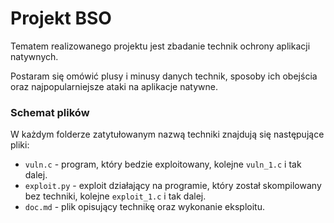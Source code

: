 # Projekt BSO

Tematem realizowanego projektu jest zbadanie technik ochrony aplikacji natywnych. 

Postaram się omówić plusy i minusy danych technik, sposoby ich obejścia oraz najpopularniejsze ataki na aplikacje natywne.

### Schemat plików

W każdym folderze zatytułowanym nazwą techniki znajdują się następujące pliki:

* `vuln.c` - program, który bedzie exploitowany, kolejne `vuln_1.c` i tak dalej.
* `exploit.py` - exploit działający na programie, który został skompilowany bez techniki, kolejne `exploit_1.c` i tak dalej.
* `doc.md` - plik opisujący technikę oraz wykonanie eksploitu.